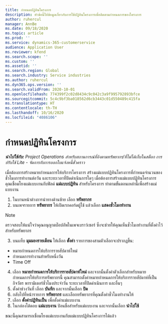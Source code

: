 ```yaml
---
title: กำหนดปฏิทินโครงการ
description: หัวข้อนี้ให้ข้อมูลเกี่ยวกับการใช้ปฏิทินโครงการเพื่อติดตามกำหนดการของโครงการ
author: ruhercul
manager: AnnBe
ms.date: 09/18/2020
ms.topic: article
ms.prod: ''
ms.service: dynamics-365-customerservice
audience: Application User
ms.reviewer: kfend
ms.search.scope: ''
ms.custom: ''
ms.assetid: ''
ms.search.region: Global
ms.search.industry: Service industries
ms.author: ruhercul
ms.dyn365.ops.version: ''
ms.search.validFrom: 2020-10-01
ms.openlocfilehash: 774399f2c02d8434c9c042c3a9f995792893bfce
ms.sourcegitcommit: 5c4c9bf3ba018562d6cb3443c01d550489c415fa
ms.translationtype: HT
ms.contentlocale: th-TH
ms.lasthandoff: 10/16/2020
ms.locfileid: "4086106"
---
```

# <a name="define-project-calendars"></a>กำหนดปฏิทินโครงการ

_**นำไปใช้กับ:** Project Operations สำหรับสถานการณ์ที่อิงตามทรัพยากร/ที่ไม่ได้เก็บในสต็อก การปรับใช้ Lite - จัดการกับการออกใบแจ้งหนี้ชั่วคราว_

เมื่อต้องการสร้างหมายกำหนดการให้บริการโครงการ สร้างแม่แบบปฏิทินโครงการที่กำหนดจำนวนของชั่วโมงการทำงานต่อวัน และระยะเวลาที่ปิดดำเนินการใดๆ เมื่อต้องการสร้างแม่แบบปฏิทินโครงการ คุณเชื่อมโยงแม่แบบงานกับฟิลด์ **แม่แบบปฏิทิน** สำหรับโครงการ ทำตามขั้นตอนเหล่านี้เพื่อสร้างแม่แบบงาน

1. ในบานหน้าต่างการนำทางด้านซ้าย เลือก **ทรัพยากร** 
2. บนเพจรายการ **ทรัพยากร** ให้เปิดเรกคอร์ดผู้ใช้ แล้วเลือก **แสดงชั่วโมงทำงาน**

  > [!NOTE]
  > ตรวจสอบให้แน่ใจว่าคุณอนุญาตป๊อปอัพในเพจเบราว์เซอร์ ซึ่งจะช่วยให้คุณเห็นชั่วโมงทำงานที่ตั้งค่าไว้สำหรับทรัพยากร
  
3. บนแท็บ **มุมมองรายเดือน** ให้เลือก **ตั้งค่า** รายการของสามตัวเลือกจะปรากฏขึ้น: 

  - หมายกำหนดการให้บริการรายสัปดาห์ใหม่
  - กำหนดการทำงานสำหรับหนึ่งวัน
  - Time Off

4. เลือก **หมายกำหนดการให้บริการรายสัปดาห์ใหม่** และจากนั้นตั้งค่าตัวเลือกสำหรับหมายกำหนดการให้บริการทรัพยากรนี้ คุณสามารถตั้งค่าหมายกำหนดการให้บริการรายสัปดาห์ที่เป็นกิจวัตร พารามิเตอร์ชั่วโมงประจำวัน ระยะเวลาที่ปิดดำเนินการ และอื่นๆ
5. ตั้งค่าช่วงวันที่ เลือก **บันทึก** และจากนั้นเลือก **ปิด** 
6. กลับไปที่หน้ารายการ **ทรัพยากร** และเลือกทรัพยากรที่คุณตั้งค่าชั่วโมงทำงานให้ 
7. เลือก **ตั้งค่าปฏิทินเป็น** เพื่อตั้งค่าแม่แบบงาน 
8. ในกล่องโต้ตอบ **แม่แบบงาน** ป้อนชื่อสำหรับแม่แบบงาน และจากนั้นเลือก **นำไปใช้** 

ขณะนี้คุณสามารถเชื่อมโยงแม่แบบงานกับแม่แบบปฏิทินโครงการได้แล้ว
